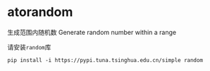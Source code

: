 # atorandom

生成范围内随机数
Generate random number within a range

请安装`random`库
```
pip install -i https://pypi.tuna.tsinghua.edu.cn/simple random
```
